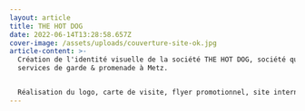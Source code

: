 ```yaml
---
layout: article
title: THE HOT DOG
date: 2022-06-14T13:28:58.657Z
cover-image: /assets/uploads/couverture-site-ok.jpg
article-content: >-
  Création de l'identité visuelle de la société THE HOT DOG, société qui propose
  services de garde & promenade à Metz.


  Réalisation du logo, carte de visite, flyer promotionnel, site internet mais aussi animation des réseaux sociaux ( créations d'infographies, prise de vue et montage vidéo )
---
```

